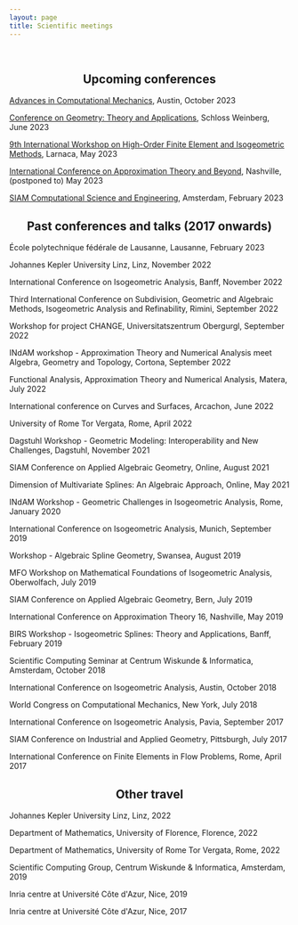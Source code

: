 ```yaml
---
layout: page
title: Scientific meetings
---
```

<!--<h2 class="message" align="center">Organization</h2>

* Unstructured Spline Technologies (minisymposium)
<br>
[International conference on Isogeometric Analysis](http://iga2020.usacm.org), Banff, (postponed to) November 6-10, 2022
<br>
D. Toshniwal, Y.J. Zhang, G. Elber, J. Peters, X. Wei
* Advances in Isogeometric Analysis and Applications (minisymposium)
<br>
International conference on Curves and Surface, Arcachon, June 20-24, 2022
<br>
D. Toshniwal, X. Wei, Y.J. Zhang
* Multivariate Splines: Theory and Applications (minisymposium)
<br>
[International conference on Approximation Theory and Beyond](https://my.vanderbilt.edu/nashville2020/), Nashville, (postponed to) May 16-19, 2022
<br>
H. Speleers, D. Toshniwal, M. DiPasquale
* Isogeometric Spline Techniques on Complex Geometries (minisymposium)
<br>
[US National Congress on Computational Mechanics](http://16.usnccm.org/), Chicago, July 25-29, 2021
<br>
X. Wei, D. Toshniwal, Y.J. Zhang
* Isogeometric Spline Techniques on Complex Geometries (minisymposium)
<br>
[World Congress on Computational Mechanics](https://www.wccm-eccomas2020.org/), Paris, (cancelled) July 19-24, 2020
<br> 
X. Wei, T. Takacs, D. Toshniwal, Y.J. Zhang, H. Speleers, C. Manni, J. Peters

<h2 class="message" align="center">Participation (since 2017)</h2>-->
<br>


<h2 class="message" align="center">Upcoming conferences</h2>

[Advances in Computational Mechanics](https://sites.google.com/usacm.org/acm2023), Austin, October 2023

[Conference on Geometry: Theory and Applications](http://www.ag.jku.at/conferences/cgta2023/index.shtml), Schloss Weinberg, June 2023

[9th International Workshop on High-Order Finite Element and Isogeometric Methods](https://cyprusconferences.org/hofeim2023/), Larnaca, May 2023

[International Conference on Approximation Theory and Beyond](https://my.vanderbilt.edu/nashville2023/), Nashville, (postponed to) May 2023

[SIAM Computational Science and Engineering](https://www.siam.org/conferences/cm/conference/cse23), Amsterdam, February 2023

<h2 class="message" align="center">Past conferences and talks (2017 onwards)</h2>

École polytechnique fédérale de Lausanne, Lausanne, February 2023

Johannes Kepler University Linz, Linz, November 2022

International Conference on Isogeometric Analysis, Banff, November 2022
<!--http://iga2022.usacm.org/)-->

Third International Conference on Subdivision, Geometric and Algebraic Methods, Isogeometric Analysis and Refinability, Rimini, September 2022
<!--https://events.unibo.it/smart2022)-->

Workshop for project CHANGE, Universitatszentrum Obergurgl, September 2022

<!--[INdAM workshop - Approximation Theory and Numerical Analysis meet Algebra, Geometry and Topology](https://sites.google.com/view/splinescortona2022/home), Cortona, September 2022-->
INdAM workshop - Approximation Theory and Numerical Analysis meet Algebra, Geometry and Topology, Cortona, September 2022

Functional Analysis, Approximation Theory and Numerical Analysis, Matera, July 2022

International conference on Curves and Surfaces, Arcachon, June 2022

University of Rome Tor Vergata, Rome, April 2022

Dagstuhl Workshop - Geometric Modeling: Interoperability and New Challenges, Dagstuhl, November 2021

SIAM Conference on Applied Algebraic Geometry, Online, August 2021

Dimension of Multivariate Splines: An Algebraic Approach, Online, May 2021

INdAM Workshop - Geometric Challenges in Isogeometric Analysis, Rome, January 2020

International Conference on Isogeometric Analysis, Munich, September 2019

Workshop - Algebraic Spline Geometry, Swansea, August 2019

MFO Workshop on Mathematical Foundations of Isogeometric Analysis, Oberwolfach, July 2019

SIAM Conference on Applied Algebraic Geometry, Bern, July 2019

International Conference on Approximation Theory 16, Nashville, May 2019

BIRS Workshop - Isogeometric Splines: Theory and Applications, Banff, February 2019

Scientific Computing Seminar at Centrum Wiskunde & Informatica, Amsterdam, October 2018

International Conference on Isogeometric Analysis, Austin, October 2018

World Congress on Computational Mechanics, New York, July 2018

International Conference on Isogeometric Analysis, Pavia, September 2017

SIAM Conference on Industrial and Applied Geometry, Pittsburgh, July 2017

International Conference on Finite Elements in Flow Problems, Rome, April 2017

<h2 class="message" align="center">Other travel</h2>

Johannes Kepler University Linz, Linz, 2022

Department of Mathematics, University of Florence, Florence, 2022

Department of Mathematics, University of Rome Tor Vergata, Rome, 2022

Scientific Computing Group, Centrum Wiskunde & Informatica, Amsterdam, 2019

Inria centre at Université Côte d'Azur, Nice, 2019

Inria centre at Université Côte d'Azur, Nice, 2017
